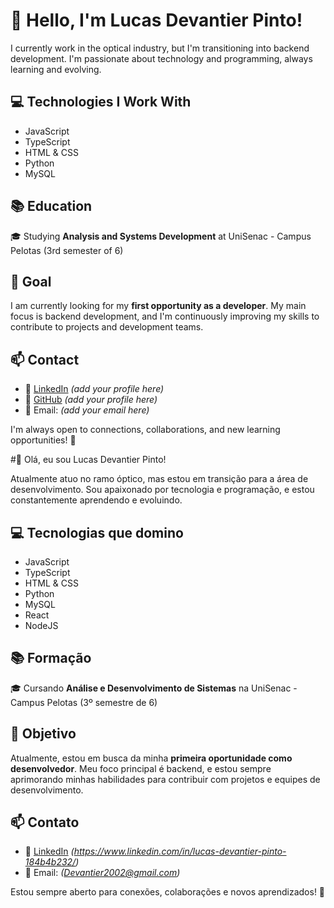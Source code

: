 # 👋 Hello, I'm Lucas Devantier Pinto!

I currently work in the optical industry, but I'm transitioning into backend development. I'm passionate about technology and programming, always learning and evolving.

## 💻 Technologies I Work With
- JavaScript
- TypeScript
- HTML & CSS
- Python
- MySQL

## 📚 Education
🎓 Studying **Analysis and Systems Development** at UniSenac - Campus Pelotas (3rd semester of 6)

## 🎯 Goal
I am currently looking for my **first opportunity as a developer**. My main focus is backend development, and I'm continuously improving my skills to contribute to projects and development teams.

## 📫 Contact
- 💼 [LinkedIn](#) *(add your profile here)*
- 📂 [GitHub](#) *(add your profile here)*
- 📧 Email: *(add your email here)*

I'm always open to connections, collaborations, and new learning opportunities! 🚀




#👋 Olá, eu sou Lucas Devantier Pinto!

Atualmente atuo no ramo óptico, mas estou em transição para a área de desenvolvimento. Sou apaixonado por tecnologia e programação, e estou constantemente aprendendo e evoluindo.

## 💻 Tecnologias que domino
- JavaScript
- TypeScript
- HTML & CSS
- Python
- MySQL
- React
- NodeJS

## 📚 Formação
🎓 Cursando **Análise e Desenvolvimento de Sistemas** na UniSenac - Campus Pelotas (3º semestre de 6)

## 🎯 Objetivo
Atualmente, estou em busca da minha **primeira oportunidade como desenvolvedor**. Meu foco principal é backend, e estou sempre aprimorando minhas habilidades para contribuir com projetos e equipes de desenvolvimento.

## 📫 Contato
- 💼 [LinkedIn](#) *(https://www.linkedin.com/in/lucas-devantier-pinto-184b4b232/)*
- 📧 Email: *(Devantier2002@gmail.com)*

Estou sempre aberto para conexões, colaborações e novos aprendizados! 🚀

